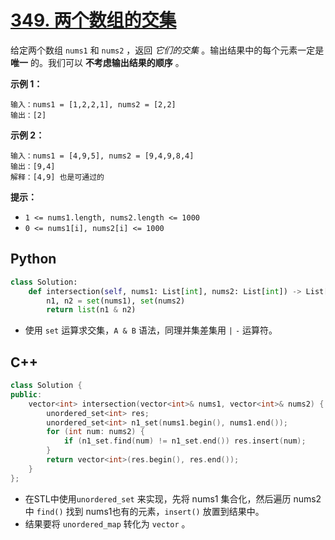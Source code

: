 # [349. 两个数组的交集](https://leetcode.cn/problems/intersection-of-two-arrays/)

给定两个数组 `nums1` 和 `nums2` ，返回 *它们的交集* 。输出结果中的每个元素一定是 **唯一** 的。我们可以 **不考虑输出结果的顺序** 。

**示例 1：**

```
输入：nums1 = [1,2,2,1], nums2 = [2,2]
输出：[2]
```

**示例 2：**

```
输入：nums1 = [4,9,5], nums2 = [9,4,9,8,4]
输出：[9,4]
解释：[4,9] 也是可通过的
```

**提示：**

- `1 <= nums1.length, nums2.length <= 1000`
- `0 <= nums1[i], nums2[i] <= 1000`



## Python

```python
class Solution:
    def intersection(self, nums1: List[int], nums2: List[int]) -> List[int]:
        n1, n2 = set(nums1), set(nums2)
        return list(n1 & n2)
```

- 使用 `set` 运算求交集，`A & B` 语法，同理并集差集用 `|` `-` 运算符。

## C++

```cpp
class Solution {
public:
    vector<int> intersection(vector<int>& nums1, vector<int>& nums2) {
        unordered_set<int> res;
        unordered_set<int> n1_set(nums1.begin(), nums1.end());
        for (int num: nums2) {
            if (n1_set.find(num) != n1_set.end()) res.insert(num);
        }
        return vector<int>(res.begin(), res.end());
    }
};
```

- 在STL中使用`unordered_set` 来实现，先将 nums1 集合化，然后遍历 nums2 中 `find()` 找到 nums1也有的元素，`insert()` 放置到结果中。
- 结果要将 `unordered_map` 转化为 `vector` 。